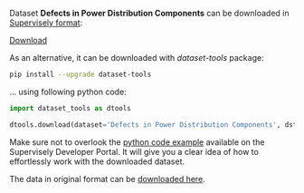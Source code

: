 Dataset **Defects in Power Distribution Components** can be downloaded in [Supervisely format](https://developer.supervisely.com/api-references/supervisely-annotation-json-format):

 [Download](https://assets.supervisely.com/remote/eyJsaW5rIjogImZzOi8vYXNzZXRzLzEwMTFfRGVmZWN0cyBpbiBQb3dlciBEaXN0cmlidXRpb24gQ29tcG9uZW50cy9kZWZlY3RzLWluLXBvd2VyLWRpc3RyaWJ1dGlvbi1jb21wb25lbnRzLURhdGFzZXROaW5qYS50YXIiLCAic2lnIjogImNaYnJsQmlVNFJpS2t6am1ZZ1JITGw4REpaVk5QdTkxeU1NVnl3NFA3R1E9In0=)

As an alternative, it can be downloaded with *dataset-tools* package:
``` bash
pip install --upgrade dataset-tools
```

... using following python code:
``` python
import dataset_tools as dtools

dtools.download(dataset='Defects in Power Distribution Components', dst_dir='~/dataset-ninja/')
```
Make sure not to overlook the [python code example](https://developer.supervisely.com/getting-started/python-sdk-tutorials/iterate-over-a-local-project) available on the Supervisely Developer Portal. It will give you a clear idea of how to effortlessly work with the downloaded dataset.

The data in original format can be [downloaded here](https://zenodo.org/record/3972451/files/Electricity%20Components%20Defects.zip?download=1).